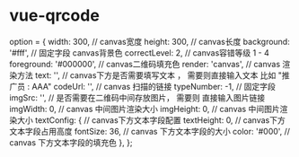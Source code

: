# vue-qrcode


<qr-code :options="options" ref="qrcode"/>
option = {
          width: 300,  // canvas宽度
          height: 300,  // canvas长度
          background: '#fff',  // 固定字段 canvas背景色
          correctLevel: 2,  // canvas容错等级   1 - 4 
          foreground: '#000000', // canvas二维码填充色
          render: 'canvas', // canvas 渲染方法
          text: '', // canvas下方是否需要填写文本  ，  需要则直接输入文本  比如 "推广员 : AAA"
          codeUrl: '', // canvas 扫描的链接
          typeNumber: -1, // 固定字段
          imgSrc: '', // 是否需要在二维码中间存放图片， 需要则 直接输入图片链接
          imgWidth: 0,  // canvas 中间图片渲染大小
          imgHeight: 0, // canvas 中间图片渲染大小
          textConfig: { // canvas下方文本字段配置
              textHeight: 0,  // canvas下方文本字段占用高度
              fontSize: 36, // canvas 下方文本字段的大小
              color: '#000',  // canvas 下方文本字段的填充色
          },
      };
